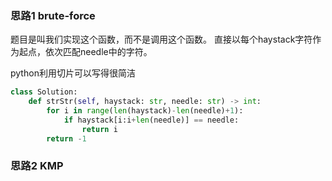 ### 思路1 brute-force

题目是叫我们实现这个函数，而不是调用这个函数。
直接以每个haystack字符作为起点，依次匹配needle中的字符。

python利用切片可以写得很简洁

```python
class Solution:
    def strStr(self, haystack: str, needle: str) -> int:
        for i in range(len(haystack)-len(needle)+1):
            if haystack[i:i+len(needle)] == needle:
                return i
        return -1 
```

### 思路2 KMP
